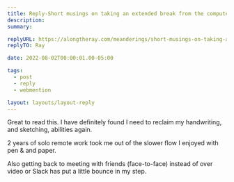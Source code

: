 ```yaml
---
title: Reply-Short musings on taking an extended break from the computer
description:
summary:

replyURL: https://alongtheray.com/meanderings/short-musings-on-taking-an-extended-break-from-the-computer/
replyTO: Ray

date: 2022-08-02T00:00:01.00-05:00

tags:
  - post
  - reply
  - webmention

layout: layouts/layout-reply
---
```

Great to read this. I have definitely found I need to reclaim my handwriting, and sketching, abilities again.

2 years of solo remote work took me out of the slower flow I enjoyed with pen & and paper.

Also getting back to meeting with friends (face-to-face) instead of over video or Slack has put a little bounce in my step.